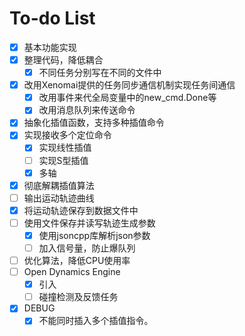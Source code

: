 To-do List
==============

- [x] 基本功能实现
- [x] 整理代码，降低耦合
    - [x] 不同任务分别写在不同的文件中
- [x] 改用Xenomai提供的任务同步通信机制实现任务间通信
    - [x] 改用事件来代全局变量中的new_cmd.Done等
    - [x] 改用消息队列来传送命令
- [x] 抽象化插值函数，支持多种插值命令
- [x] 实现接收多个定位命令
    - [x] 实现线性插值
    - [ ] 实现S型插值
    - [X] 多轴
- [x] 彻底解耦插值算法
- [ ] 输出运动轨迹曲线
- [x] 将运动轨迹保存到数据文件中
- [ ] 使用文件保存并读写轨迹生成参数
    - [x] 使用jsoncpp库解析json参数
    - [ ] 加入信号量，防止爆队列
- [ ] 优化算法，降低CPU使用率
- [ ] Open Dynamics Engine
    - [x] 引入
    - [ ] 碰撞检测及反馈任务
- [x] DEBUG
    - [x] 不能同时插入多个插值指令。